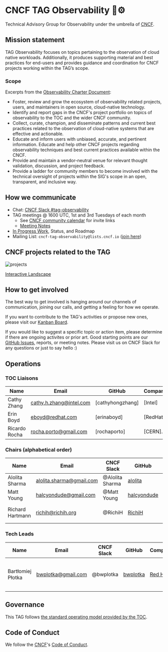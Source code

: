 # CNCF TAG Observability 🔭⚙️

Technical Advisory Group for Observability under the umbrella of [CNCF](https://www.cncf.io/).

## Mission statement

TAG Observability focuses on topics pertaining to the observation of cloud native workloads. Additionally, it produces
supporting material and best practices for end-users and provides guidance and coordination for CNCF projects working within the TAG’s scope.

### Scope

Excerpts from the [Observability Charter Document](observability-charter.md):

* Foster, review and grow the ecosystem of observability related projects, users, and maintainers in open source, cloud-native technology.
* Identify and report gaps in the CNCF's project portfolio on topics of observability to the TOC and the wider CNCF community.
* Collect, curate, champion, and disseminate patterns and current best practices related to the observation of cloud-native systems that are effective and actionable.
* Educate and inform users with unbiased, accurate, and pertinent information. Educate and help other CNCF projects regarding observability techniques and best current practices available within the CNCF.
* Provide and maintain a vendor-neutral venue for relevant thought validation, discussion, and project feedback.
* Provide a ladder for community members to become involved with the technical oversight of projects within the SIG's scope in an open, transparent, and inclusive way.

## How we communicate

* Chat: [CNCF Slack #tag-observability](https://slack.cncf.io)
* TAG meetings @ 1600 UTC, 1st and 3rd Tuesdays of each month
    * See [CNCF community calendar](https://www.cncf.io/community/calendar/) for invite links
    * [Meeting Notes](https://docs.google.com/document/d/1_QoF-njScSuGFI3Ge5zu-G8SbL6scQ8AzT1hq57bRoQ/edit)
* [In Progress Work](https://github.com/cncf/tag-observability/projects/1#card-36042463), Status, and Roadmap
* Mailing List: `cncf-tag-observability@lists.cncf.io` ([join here](https://lists.cncf.io/g/cncf-tag-observability))

## CNCF projects related to the TAG

![projects](cncf-landscape-observability-2022-03-04.png)

[Interactive Landscape](https://landscape.cncf.io/card-mode?category=observability-and-analysis&project=graduated,incubating,sandbox)

## How to get involved

The best way to get involved is hanging around our channels of communication, joining our calls, and getting a feeling for how we operate.

If you want to contribute to the TAG's activities or propose new ones, please visit our [Kanban Board](https://github.com/cncf/tag-observability/projects/1#card-36042463).

If you would like to suggest a specific topic or action item, please determine if there are ongoing activites or prior art. Good starting points are our [GitHub Issues](https://github.com/cncf/tag-observability/issues), reports, or meeting notes. Please visit us on CNCF Slack for any questions or just to say hello :)

## Operations

### TOC Liaisons

| Name           | Email                     |  GitHub         | Company      |
| -------------- | ------------------------- | --------------- | ------------ |
| Cathy Zhang    | cathy.h.zhang@intel.com   | [cathyhongzhang]| [Intel]      |
| Erin Boyd      | eboyd@redhat.com          | [erinaboyd]     | [RedHat]     |
| Ricardo Rocha  | rocha.porto@gmail.com     | [rochaporto]    | [CERN].      |

### Chairs (alphabetical order)

| Name             | Email                      | CNCF Slack      | GitHub        | Company     | Open Source                        |
| ---------------- | -------------------------- | --------------- | ------------- | ----------  | ---------------------------------- |
| Alolita Sharma   | alolita.sharma@gmail.com   | @Alolita Sharma | [alolita]     | [Apple]     | [OpenTelemetry Team]               |
| Matt Young       | halcyondude@gmail.com      | @Matt Young     | [halcyondude] | [Apple]     |                                    |
| Richard Hartmann | richih@richih.org          | @RichiH         | [RichiH]      | [Grafana]   | [Prometheus Team]; [PromCon] Lead  |

### Tech Leads

| Name              | Email               | CNCF Slack  | GitHub     | Company   | Open Source                        |
|------------------ | ------------------- |------------ |--------    | --------- | ---------------------------------- |
| Bartłomiej Płotka | bwplotka@gmail.com  | @bwplotka   | [bwplotka] | [Red Hat] |  [Prometheus Team]; [Thanos Team]; [Other][bwplotka-other] |

[Alibaba]:    https://www.alibaba.com
[Amazon]:     https://aws.amazon.com
[Apple]:      https://opensource.apple.com
[Grafana]:    https://grafana.com
[Microsoft]:  https://www.microsoft.com
[Red Hat]:    https://redhat.com
[WeaveWorks]: https://www.weave.works
[OpenTelemetry Team]: https://github.com/open-telemetry/community/blob/main/community-members.md
[Prometheus Team]: https://prometheus.io/governance/#team-members
[Thanos Team]:     https://thanos.io
[bwplotka-other]:  https://www.bwplotka.dev/about/#open-source-projects
[PromCon]:         https://promcon.io

[alolita]:       https://github.com/alolita
[bwplotka]:      https://github.com/bwplotka
[cdavisafc]:     https://github.com/cdavisafc
[halcyondude]:   https://github.com/halcyondude
[resouer]:       https://github.com/resouer
[RichiH]:        https://github.com/RichiH

## Governance

This TAG follows [the standard operating model provided by the TOC](https://github.com/cncf/toc/blob/master/tags/cncf-tags.md#operating-model).

## Code of Conduct

We follow the [CNCF](https://www.cncf.io/)'s [Code of Conduct](https://github.com/cncf/foundation/blob/master/code-of-conduct.md).  
